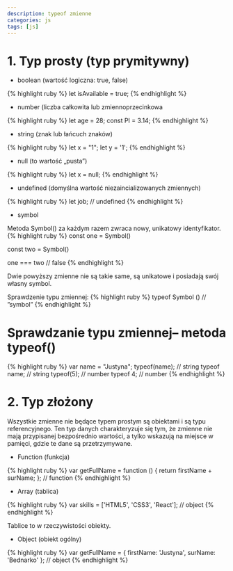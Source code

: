 ```yaml
---
description: typeof zmienne
categories: js
tags: [js]
---
```




# **1. Typ prosty (typ prymitywny)**
+ boolean (wartość logiczna: true, false)

{% highlight ruby %}
let isAvailable = true;
{% endhighlight %}
 
+ number (liczba całkowita lub zmiennoprzecinkowa

{% highlight ruby %}
let age = 28;
const PI = 3.14; 
{% endhighlight %}
+ string (znak lub łańcuch znaków)

{% highlight ruby %}
let x = "1";
let y = '1'; 
{% endhighlight %}

+ null (to wartość „pusta”)

{% highlight ruby %}
let x = null; 
{% endhighlight %}

+ undefined (domyślna wartość niezaincializowanych zmiennych)
	
{% highlight ruby %}
let job; // undefined
{% endhighlight %}
	
+ symbol


 Metoda Symbol() za każdym razem zwraca nowy, unikatowy identyfikator.
{% highlight ruby %}
const one = Symbol()

const two = Symbol()

one === two // false
{% endhighlight %}

Dwie powyższy zmienne nie są takie same, są unikatowe i posiadają swój własny symbol.

Sprawdzenie typu zmiennej:
{% highlight ruby %}
typeof Symbol () // ”symbol”
{% endhighlight %}


# Sprawdzanie typu zmiennej– metoda typeof()


{% highlight ruby %}
var name = "Justyna";
typeof(name); // string
typeof name; // string
typeof(5); // number
typeof 4; // number
{% endhighlight %}


# **2. Typ złożony**
Wszystkie zmienne nie będące typem prostym są obiektami i są typu referencyjnego.
Ten typ danych charakteryzuje się tym,
 że zmienne nie mają przypisanej bezpośrednio wartości, a tylko wskazują na miejsce w pamięci, gdzie te dane są przetrzymywane. 
+ Function (funkcja)

{% highlight ruby %}
var getFullName = function () {
return firstName + surName;
}; // function
{% endhighlight %}

+ Array (tablica)

{% highlight ruby %}
var skills = ['HTML5', 'CSS3', 'React']; // object
{% endhighlight %}

Tablice to w rzeczywistości obiekty.
+ Object (obiekt ogólny)

{% highlight ruby %}
var getFullName = {
    firstName: 'Justyna',
    surName: 'Bednarko'
}; // object
{% endhighlight %}


